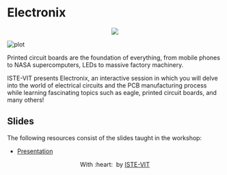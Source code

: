 # Electronix

<p align="center">
 <img src="https://ibb.co/NmjQms2" > <br> 
</p>

![plot]("C:\Users\Microsoft\Downloads\Electronix\PosterElectronix.png")

Printed circuit boards are the foundation of everything, from mobile phones to NASA supercomputers, LEDs to massive factory machinery.

ISTE-VIT presents Electronix, an interactive session in which you will delve into the world of electrical circuits and the PCB manufacturing process while learning fascinating topics such as eagle, printed circuit boards, and many others!

<h2>Slides</h2>
	
The following resources consist of the slides taught in the workshop:

- <a href="https://docs.google.com/presentation/d/1pFhvP4mxAaklfRwf3dmWqEdmsld-AVqP/edit?usp=sharing&ouid=115530944635330637991&rtpof=true&sd=true">Presentation</a>

<p align="center">
	With :heart: &nbsp;by <a href="https://istevit.in/" target="_blank">ISTE-VIT</a>
</p>

